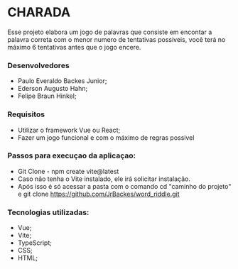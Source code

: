
<h1> CHARADA </h1>

Esse projeto elabora um jogo de palavras que consiste em encontar a palavra correta com o menor numero de tentativas possiveis, você terá no máximo 6 tentativas antes que o jogo encere.

### Desenvolvedores
- Paulo Everaldo Backes Junior;
- Ederson Augusto Hahn;
- Felipe Braun Hinkel;

### Requisitos
- Utilizar o framework Vue ou React;
- Fazer um jogo funcional e com o máximo de regras possivel

### Passos para execuçao da aplicaçao:
- Git Clone - npm create vite@latest
- Caso não tenha o Vite instalado, ele irá solicitar instalação.
- Após isso é só acessar a pasta com o comando cd "caminho do projeto" e git clone https://github.com/JrBackes/word_riddle.git

### Tecnologias utilizadas:
- Vue;
- Vite;
- TypeScript;
- CSS;
- HTML;



